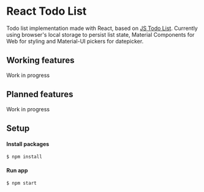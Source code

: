 # React Todo List

Todo list implementation made with React, based on [JS Todo List](https://github.com/kjjasiak/js-todo-list). Currently using browser's local storage to persist list state, Material Components for Web for styling and Material-UI pickers for datepicker.

## Working features

Work in progress

## Planned features

Work in progress

## Setup

#### Install packages

```
$ npm install
```

#### Run app

```
$ npm start
```
